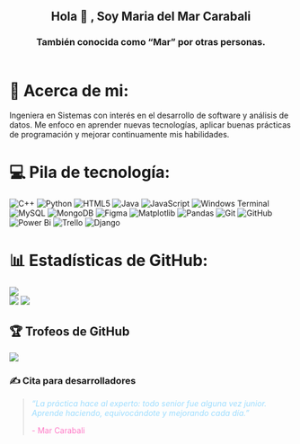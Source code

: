 <h2 align="center"> Hola 👋 , Soy Maria del Mar Carabali<br/></h2> 
<h3 align="center">También conocida como “Mar” por otras personas.
 <br> <br>

# 💫 Acerca de mi:
Ingeniera en Sistemas con interés en el desarrollo de software y análisis de datos. Me enfoco en aprender nuevas tecnologías, aplicar buenas prácticas de programación y mejorar continuamente mis habilidades.


# 💻 Pila de tecnología:
![C++](https://img.shields.io/badge/c++-%2300599C.svg?style=for-the-badge&logo=c%2B%2B&logoColor=white) ![Python](https://img.shields.io/badge/python-3670A0?style=for-the-badge&logo=python&logoColor=ffdd54) ![HTML5](https://img.shields.io/badge/html5-%23E34F26.svg?style=for-the-badge&logo=html5&logoColor=white) ![Java](https://img.shields.io/badge/java-%23ED8B00.svg?style=for-the-badge&logo=openjdk&logoColor=white) ![JavaScript](https://img.shields.io/badge/javascript-%23323330.svg?style=for-the-badge&logo=javascript&logoColor=%23F7DF1E) ![Windows Terminal](https://img.shields.io/badge/Windows%20Terminal-%234D4D4D.svg?style=for-the-badge&logo=windows-terminal&logoColor=white) ![MySQL](https://img.shields.io/badge/mysql-4479A1.svg?style=for-the-badge&logo=mysql&logoColor=white) ![MongoDB](https://img.shields.io/badge/MongoDB-%234ea94b.svg?style=for-the-badge&logo=mongodb&logoColor=white) ![Figma](https://img.shields.io/badge/figma-%23F24E1E.svg?style=for-the-badge&logo=figma&logoColor=white) ![Matplotlib](https://img.shields.io/badge/Matplotlib-%23ffffff.svg?style=for-the-badge&logo=Matplotlib&logoColor=black) ![Pandas](https://img.shields.io/badge/pandas-%23150458.svg?style=for-the-badge&logo=pandas&logoColor=white) ![Git](https://img.shields.io/badge/git-%23F05033.svg?style=for-the-badge&logo=git&logoColor=white) ![GitHub](https://img.shields.io/badge/github-%23121011.svg?style=for-the-badge&logo=github&logoColor=white) ![Power Bi](https://img.shields.io/badge/power_bi-F2C811?style=for-the-badge&logo=powerbi&logoColor=black) ![Trello](https://img.shields.io/badge/Trello-%23026AA7.svg?style=for-the-badge&logo=Trello&logoColor=white) ![Django](https://img.shields.io/badge/django-%23092E20.svg?style=for-the-badge&logo=django&logoColor=white) 
# 📊 Estadísticas de GitHub:
![](https://github-readme-stats.vercel.app/api/top-langs/?username=Mar-Carabali&theme=rose_pine&hide_border=false&include_all_commits=false&count_private=false&layout=compact)<br/>
![](https://github-readme-stats.vercel.app/api?username=Mar-Carabali&theme=rose_pine&hide_border=false&include_all_commits=false&count_private=false)
![](https://nirzak-streak-stats.vercel.app/?user=Mar-Carabali&theme=rose_pine&hide_border=false)<br/>




## 🏆 Trofeos de GitHub
![](https://github-profile-trophy.vercel.app/?username=Mar-Carabali&theme=rose_pine&no-frame=false&no-bg=true&margin-w=4)

<!-- Proudly created with GPRM ( https://gprm.itsvg.in ) -->

### ✍️ Cita para desarrolladores

<blockquote>
  <p style="font-style: italic; color: #9cdcfe;">
    “La práctica hace al experto: todo senior fue alguna vez junior. Aprende haciendo, equivocándote y mejorando cada día.”
  </p>
  <footer style="color: #ff79c6;">- Mar Carabali</footer>
</blockquote>

<!-- Proudly created with GPRM ( https://gprm.itsvg.in ) -->
